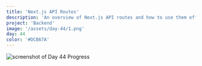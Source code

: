 ```yaml
---
title: 'Next.js API Routes'
description: 'An overview of Next.js API routes and how to use them effectively.'
project: 'Backend'
image: '/assets/day-44/1.png'
day: 44
color: '#DCB67A'
---
```


![screenshot of Day 44 Progress](/assets/day-44/1.png)
